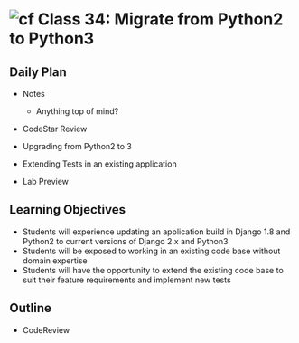 # ![cf](http://i.imgur.com/7v5ASc8.png) Class 34: Migrate from Python2 to Python3

## Daily Plan
- Notes
    - Anything top of mind?
    
- CodeStar Review
- Upgrading from Python2 to 3
- Extending Tests in an existing application
- Lab Preview

## Learning Objectives
- Students will experience updating an application build in Django 1.8 and Python2 to current versions of Django 2.x and Python3
- Students will be exposed to working in an existing code base without domain expertise
- Students will have the opportunity to extend the existing code base to suit their feature requirements and implement new tests

## Outline
- CodeReview
<!-- [Hyperlinks]  -->


<!-- links -->

